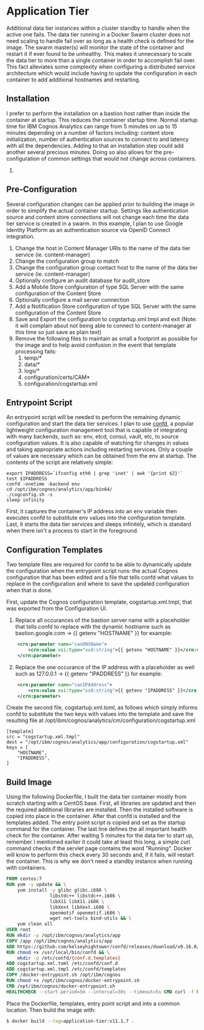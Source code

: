 # Application Tier
Additional data tier instances within a cluster standby to handle when the active one fails. The data tier running in a Docker Swarm cluster does not need scaling to handle fail over as long as a health check is defined for the image. The swarm master(s) will monitor the state of the container and restart it if ever found to be unhealthy. This makes it unnecessary to scale the data tier to more than a single container in order to accomplish fail over. This fact alleviates some complexity when configuring a distributed service architecture which would include having to update the configuration in each container to add additional hostnames and restarting.

## Installation
I prefer to perform the installation on a bastion host rather than inside the container at startup. This reduces the container startup time. Normal startup time for IBM Cognos Analytics can range from 5 minutes on up to 15 minutes depending on a number of factors including: content store initialization, number of authentication sources to connect to and latency with all the dependencies. Adding to that an installation step could add another several precious minutes. Doing so also allows for the pre-configuration of common settings that would not change across containers.

1. 

## Pre-Configuration
Several configuration changes can be applied prior to building the image in order to simplify the actual container startup. Settings like authentication source and content store connections will not change each time the data tier service is created in a swarm. In this example, I plan to use Google Identity Platform as an authentication source via OpenID Connect integration.

1. Change the host in Content Manager URIs to the name of the data tier service (ie. content-manager)
2. Change the configuration group to match
3. Change the configuration group contact host to the name of the data tier service (ie. content-manager)
4. Optionally configure an audit database for audit_store
5. Add a Mobile Store confgiuration of type SQL Server with the same configuration of the Content Store
5. Optionally configure a mail server connection
6. Add a Notification Store configuration of type SQL Server with the same configuration of the Content Store
7. Save and Export the configuration to cogstartup.xml.tmpl and exit (Note: it will complain about not being able to connect to content-manager at this time so just save as plain text)
8. Remove the following files to maintain as small a footprint as possible for the image and to help avoid confusion in the event that template processing fails:
    1. temp/*
    2. data/*
    3. logs/*
    4. configuration/certs/CAM*
    5. configuration/cogstartup.xml

## Entrypoint Script
An entrypoint script will be needed to perform the remaining dynamic configuration and start the data tier services. I plan to use [confd](https://github.com/kelseyhightower/confd), a popular lightweight configuration management tool that is capable of integrating with many backends, such as: env, etcd, consul, vault, etc, to source configuration values. It is also capable of watching for changes in values and taking appropriate actions including restarting services. Only a couple of values are necessary which can be obtained from the env at startup. The contents of the script are relatively simple:

```text
export IPADDRESS=`ifconfig eth0 | grep 'inet' | awk '{print $2}'`
test $IPADDRESS
confd -onetime -backend env
cd /opt/ibm/cognos/analytics/app/bin64/
./cogconfig.sh -s
sleep infinity
```
First, it captures the container's IP address into an env variable then executes confd to substitute env values into the configuration template. Last, it starts the data tier services and sleeps infinitely, which is standard when there isn't a process to start in the foreground.

## Configuration Templates
Two template files are required for confd to be able to dynamically update the configuration when the entrypoint script runs: the actual Cognos configuration that has been edited and a file that tells confd what values to replace in the configuration and where to save the updated configuration when that is done.

First, update the Cognos configuration template, cogstartup.xml.tmpl, that was exported from the Configuration UI.

1. Replace all occurances of the bastion server name with a placeholder that tells confd to replace with the dynamic hostname such as bastion.google.com -> {{ getenv "HOSTNAME" }} for example:

```xml
    <crn:parameter name="sanDNSName">
        <crn:value xsi:type="xsd:string">{{ getenv "HOSTNAME" }}</crn:value>
    </crn:parameter>
```

2. Replace the one occurance of the IP address with a placeholder as well such as 127.0.0.1 -> {{ getenv "IPADDRESS" }} for example:

```xml
    <crn:parameter name="sanIPAddress">
        <crn:value xsi:type="xsd:string">{{ getenv "IPADDRESS" }}</crn:value>
    </crn:parameter>
```

Create the second file, cogstartup.xml.toml, as follows which simply informs confd to substitute the two keys with values into the template and save the resulting file at /opt/ibm/cognos/analytics/cm/configuration/cogstartup.xml

```text
[template]
src = "cogstartup.xml.tmpl"
dest = "/opt/ibm/cognos/analytics/app/configuration/cogstartup.xml"
keys = [
    "HOSTNAME",
    "IPADDRESS",
]
```

## Build Image
Using the following Dockerfile, I built the data tier container mostly from scratch starting with a CentOS base. First, all libraries are updated and then the required additional libraries are installed. Then the installed software is copied into place in the container. After that confd is installed and the templates added. The entry point script is copied and set as the startup command for the container. The last line defines the all important health check for the container. After waiting 5 minutes for the data tier to start up, remember I mentioned earlier it could take at least this long, a simple curl command checks if the servlet page contains the word "Running". Docker will know to perform this check every 30 seconds and, if it fails, will restart the container. This is why we don't need a standby instance when running with containers.

```dockerfile
FROM centos:7
RUN yum -y update && \
    yum install -y glibc glibc.i686 \
                libstdc++ libstdc++.i686 \
                libX11 libX11.i686 \
                libXext libXext.i686 \
                openmotif openmotif.i686 \
                wget net-tools bind-utils && \
    yum clean all
USER root
RUN mkdir -p /opt/ibm/cognos/analytics/app
COPY /app /opt/ibm/cognos/analytics/app
ADD https://github.com/kelseyhightower/confd/releases/download/v0.16.0/confd-0.16.0-linux-amd64 /usr/local/bin/confd
RUN chmod +x /usr/local/bin/confd && \
    mkdir -p /etc/confd/{conf.d,templates}
ADD cogstartup.xml.toml /etc/confd/conf.d
ADD cogstartup.xml.tmpl /etc/confd/templates
COPY /docker-entrypoint.sh /opt/ibm/cognos
RUN chmod +x /opt/ibm/cognos/docker-entrypoint.sh
CMD /opt/ibm/cognos/docker-entrypoint.sh
HEALTHCHECK --start-period=5m --interval=30s --timeout=5s CMD curl -f http://localhost:9300/p2pd/servlet/dispatch | grep Running || exit 1
```
Place the Dockerfile, templates, entry point script and into a common location. Then build the image with:

```bash
$ docker build --tag=application-tier:v11.1.7 .
```